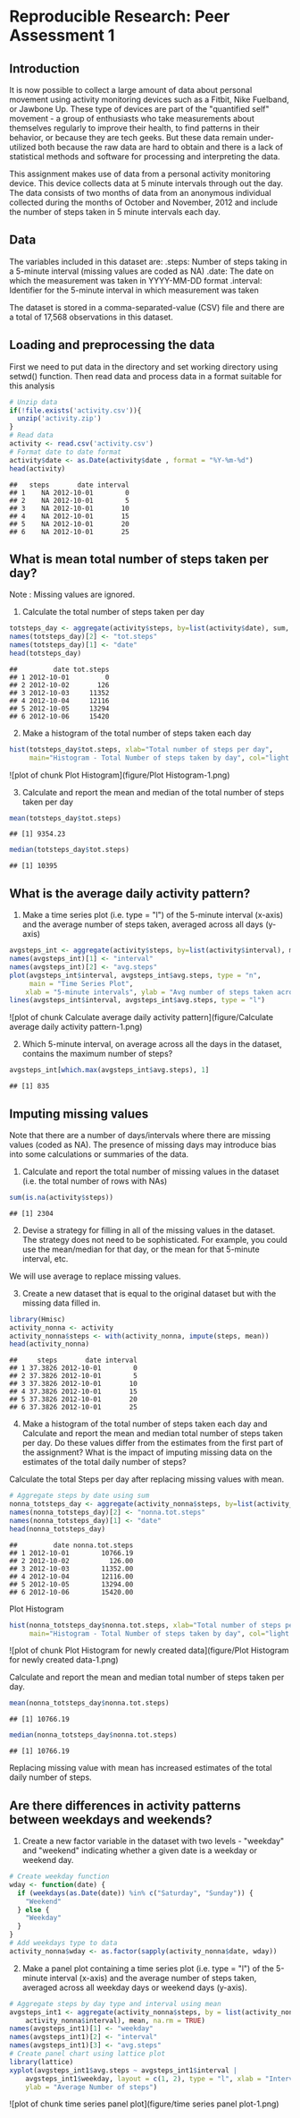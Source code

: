 # Reproducible Research: Peer Assessment 1

## Introduction
It is now possible to collect a large amount of data about personal movement using activity monitoring devices such as a Fitbit, Nike Fuelband, or Jawbone Up. These type of devices are part of the "quantified self" movement - a group of enthusiasts who take measurements about themselves regularly to improve their health, to find patterns in their behavior, or because they are tech geeks. But these data remain under-utilized both because the raw data are hard to obtain and there is a lack of statistical methods and software for processing and interpreting the data.

This assignment makes use of data from a personal activity monitoring device. This device collects data at 5 minute intervals through out the day. The data consists of two months of data from an anonymous individual collected during the months of October and November, 2012 and include the number of steps taken in 5 minute intervals each day.

## Data

The variables included in this dataset are:
.steps: Number of steps taking in a 5-minute interval (missing values are coded as NA)
.date: The date on which the measurement was taken in YYYY-MM-DD format
.interval: Identifier for the 5-minute interval in which measurement was taken

The dataset is stored in a comma-separated-value (CSV) file and there are a total of 17,568 observations in this dataset.

## Loading and preprocessing the data

First we need to put data in the directory and set working directory using setwd() function. Then read data and process data in a format suitable for this analysis

```r
# Unzip data
if(!file.exists('activity.csv')){
  unzip('activity.zip')
}
# Read data
activity <- read.csv('activity.csv')
# Format date to date format
activity$date <- as.Date(activity$date , format = "%Y-%m-%d")
head(activity)
```

```
##   steps       date interval
## 1    NA 2012-10-01        0
## 2    NA 2012-10-01        5
## 3    NA 2012-10-01       10
## 4    NA 2012-10-01       15
## 5    NA 2012-10-01       20
## 6    NA 2012-10-01       25
```

## What is mean total number of steps taken per day?

Note : Missing values are ignored. 

1. Calculate the total number of steps taken per day

```r
totsteps_day <- aggregate(activity$steps, by=list(activity$date), sum, na.rm=TRUE)
names(totsteps_day)[2] <- "tot.steps"
names(totsteps_day)[1] <- "date"
head(totsteps_day)
```

```
##         date tot.steps
## 1 2012-10-01         0
## 2 2012-10-02       126
## 3 2012-10-03     11352
## 4 2012-10-04     12116
## 5 2012-10-05     13294
## 6 2012-10-06     15420
```

2. Make a histogram of the total number of steps taken each day

```r
hist(totsteps_day$tot.steps, xlab="Total number of steps per day",
     main="Histogram - Total Number of steps taken by day", col="light blue")
```

![plot of chunk Plot Histogram](figure/Plot Histogram-1.png) 

3. Calculate and report the mean and median of the total number of steps taken per day

```r
mean(totsteps_day$tot.steps)
```

```
## [1] 9354.23
```

```r
median(totsteps_day$tot.steps)
```

```
## [1] 10395
```

## What is the average daily activity pattern?

1. Make a time series plot (i.e. type = "l") of the 5-minute interval (x-axis) and the average number of steps taken, averaged across all days (y-axis)

```r
avgsteps_int <- aggregate(activity$steps, by=list(activity$interval), mean, na.rm=TRUE)
names(avgsteps_int)[1] <- "interval"
names(avgsteps_int)[2] <- "avg.steps"
plot(avgsteps_int$interval, avgsteps_int$avg.steps, type = "n", 
     main = "Time Series Plot", 
    xlab = "5-minute intervals", ylab = "Avg number of steps taken across all days")
lines(avgsteps_int$interval, avgsteps_int$avg.steps, type = "l")
```

![plot of chunk Calculate average daily activity pattern](figure/Calculate average daily activity pattern-1.png) 

2. Which 5-minute interval, on average across all the days in the dataset, contains the maximum number of steps?

```r
avgsteps_int[which.max(avgsteps_int$avg.steps), 1]
```

```
## [1] 835
```

## Imputing missing values

Note that there are a number of days/intervals where there are missing values (coded as NA). The presence of missing days may introduce bias into some calculations or summaries of the data.

1. Calculate and report the total number of missing values in the dataset (i.e. the total number of rows with NAs)

```r
sum(is.na(activity$steps))
```

```
## [1] 2304
```

2. Devise a strategy for filling in all of the missing values in the dataset. The strategy does not need to be sophisticated. For example, you could use the mean/median for that day, or the mean for that 5-minute interval, etc.

We will use average to replace missing values.

3. Create a new dataset that is equal to the original dataset but with the missing data filled in.

```r
library(Hmisc)
activity_nonna <- activity
activity_nonna$steps <- with(activity_nonna, impute(steps, mean))
head(activity_nonna)
```

```
##     steps       date interval
## 1 37.3826 2012-10-01        0
## 2 37.3826 2012-10-01        5
## 3 37.3826 2012-10-01       10
## 4 37.3826 2012-10-01       15
## 5 37.3826 2012-10-01       20
## 6 37.3826 2012-10-01       25
```

4. Make a histogram of the total number of steps taken each day and Calculate and report the mean and median total number of steps taken per day. Do these values differ from the estimates from the first part of the assignment? What is the impact of imputing missing data on the estimates of the total daily number of steps?

Calculate the total Steps per day after replacing missing values with mean.

```r
# Aggregate steps by date using sum
nonna_totsteps_day <- aggregate(activity_nonna$steps, by=list(activity_nonna$date),sum)
names(nonna_totsteps_day)[2] <- "nonna.tot.steps"
names(nonna_totsteps_day)[1] <- "date"
head(nonna_totsteps_day)
```

```
##         date nonna.tot.steps
## 1 2012-10-01        10766.19
## 2 2012-10-02          126.00
## 3 2012-10-03        11352.00
## 4 2012-10-04        12116.00
## 5 2012-10-05        13294.00
## 6 2012-10-06        15420.00
```

Plot Histogram

```r
hist(nonna_totsteps_day$nonna.tot.steps, xlab="Total number of steps per day",
     main="Histogram - Total Number of steps taken by day", col="light blue")
```

![plot of chunk Plot Histogram for newly created data](figure/Plot Histogram for newly created data-1.png) 

Calculate and report the mean and median total number of steps taken per day.

```r
mean(nonna_totsteps_day$nonna.tot.steps)
```

```
## [1] 10766.19
```

```r
median(nonna_totsteps_day$nonna.tot.steps)
```

```
## [1] 10766.19
```

Replacing missing value with mean has increased estimates of the total daily number of steps.

## Are there differences in activity patterns between weekdays and weekends?

1. Create a new factor variable in the dataset with two levels - "weekday" and "weekend" indicating whether a given date is a weekday or weekend day.

```r
# Create weekday function
wday <- function(date) {
  if (weekdays(as.Date(date)) %in% c("Saturday", "Sunday")) {
    "Weekend"
  } else {
    "Weekday"
  }
}
# Add weekdays type to data
activity_nonna$wday <- as.factor(sapply(activity_nonna$date, wday))
```

2. Make a panel plot containing a time series plot (i.e. type = "l") of the 5-minute interval (x-axis) and the average number of steps taken, averaged across all weekday days or weekend days (y-axis).

```r
# Aggregate steps by day type and interval using mean
avgsteps_int1 <- aggregate(activity_nonna$steps, by = list(activity_nonna$wday, 
    activity_nonna$interval), mean, na.rm = TRUE)
names(avgsteps_int1)[1] <- "weekday"
names(avgsteps_int1)[2] <- "interval"
names(avgsteps_int1)[3] <- "avg.steps"
# Create panel chart using lattice plot
library(lattice)
xyplot(avgsteps_int1$avg.steps ~ avgsteps_int1$interval | 
    avgsteps_int1$weekday, layout = c(1, 2), type = "l", xlab = "Interval", 
    ylab = "Average Number of steps")
```

![plot of chunk time series panel plot](figure/time series panel plot-1.png) 
